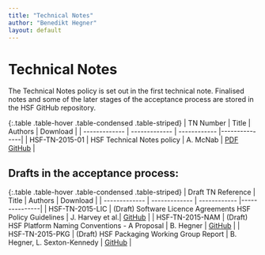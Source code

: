 ```yaml
---
title: "Technical Notes"
author: "Benedikt Hegner"
layout: default
---
```


# Technical Notes

The Technical Notes policy is set out in the first technical note. Finalised notes and some of the later stages of the acceptance process are stored in the HSF GitHub repository.

{:.table .table-hover .table-condensed .table-striped}
| TN Number  | Title           | Authors     | Download    |
| ------------- | ------------- | ------------ |---------------|
| HSF-TN-2015-01  | HSF Technical Notes policy  | A. McNab | [PDF](https://github.com/HEP-SF/documents/raw/master/HSF-TN/2015-01/HSF-TN-2015-01.pdf) [GitHub](https://github.com/HEP-SF/documents/tree/master/HSF-TN/2015-01) |

## Drafts in the acceptance process:

{:.table .table-hover .table-condensed .table-striped}
| Draft TN Reference  | Title           | Authors     | Download    |
| ------------- | ------------- | ------------ |---------------|
| HSF-TN-2015-LIC  | (Draft) Software Licence Agreements HSF Policy Guidelines  | J. Harvey et al.| [GitHub](https://github.com/HEP-SF/documents/tree/master/HSF-TN/draft-2015-LIC) |
| HSF-TN-2015-NAM  | (Draft) HSF Platform Naming Conventions - A Proposal  | B. Hegner | [GitHub](https://github.com/HEP-SF/documents/tree/master/HSF-TN/draft-2015-NAM) |
| HSF-TN-2015-PKG  | (Draft) HSF Packaging Working Group Report  | B. Hegner, L. Sexton-Kennedy | [GitHub](https://github.com/HEP-SF/documents/tree/master/HSF-TN/draft-2015-PKG) |
